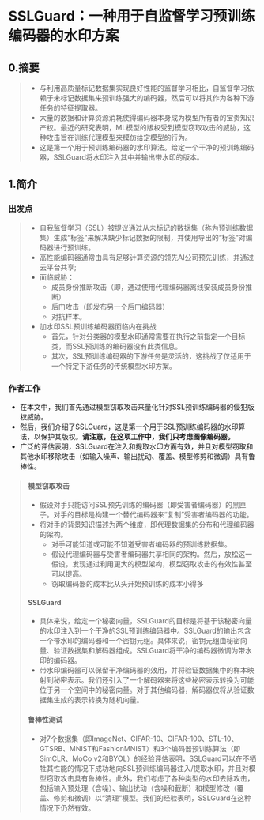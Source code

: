 # SSLGuard：一种用于自监督学习预训练编码器的水印方案

## 0.摘要

> * 与利用高质量标记数据集实现良好性能的监督学习相比，自监督学习依赖于未标记数据集来预训练强大的编码器，然后可以将其作为各种下游任务的特征提取器。
> * 大量的数据和计算资源消耗使得编码器本身成为模型所有者的宝贵知识产权。最近的研究表明，ML模型的版权受到模型窃取攻击的威胁，这种攻击旨在训练代理模型来模仿给定模型的行为。
> * 这是第一个用于预训练编码器的水印算法。给定一个干净的预训练编码器，SSLGuard将水印注入其中并输出带水印的版本。

## 1.简介

### 出发点

> * 自我监督学习（SSL）被提议通过从未标记的数据集（称为预训练数据集）生成“标签”来解决缺少标记数据的限制，并使用导出的“标签”对编码器进行预训练。
> * 高性能编码器通常由具有足够计算资源的领先AI公司预先训练，并通过云平台共享;
> * 面临威胁：
>   * 成员身份推断攻击（即，通过使用代理编码器离线安装成员身份推断）
>   * 后门攻击（即发布另一个后门编码器）
>   * 对抗样本。
> * 加水印SSL预训练编码器面临内在挑战
>   * 首先，针对分类器的模型水印通常需要在执行之前指定一个目标类，而SSL预训练的编码器没有此类信息。
>   * 其次，SSL预训练编码器的下游任务是灵活的，这挑战了仅适用于一个特定下游任务的传统模型水印方案。

### 作者工作

* 在本文中，我们首先通过模型窃取攻击来量化针对SSL预训练编码器的侵犯版权威胁。
* 然后，我们介绍了SSLGuard，这是第一个用于SSL预训练编码器的水印算法，以保护其版权。**请注意，在这项工作中，我们只考虑图像编码器。**
* 广泛的评估表明，SSLGuard在注入和提取水印方面有效，并且对模型窃取和其他水印移除攻击（如输入噪声、输出扰动、覆盖、模型修剪和微调）具有鲁棒性。

> ####  模型窃取攻击
>
> * 假设对手只能访问SSL预先训练的编码器（即受害者编码器）的黑匣子。对手的目标是构建一个替代编码器来“复制”受害者编码器的功能。
> * 将对手的背景知识描述为两个维度，即代理数据集的分布和代理编码器的架构。
>   * 对手可能知道或可能不知道受害者编码器的预训练数据集。
>   * 假设代理编码器与受害者编码器共享相同的架构。然后，放松这一假设，发现通过利用更大的模型架构，模型窃取攻击的有效性甚至可以提高。
>   * 窃取编码器的成本比从头开始预训练的成本小得多
>
> #### SSLGuard
>
> * 具体来说，给定一个秘密向量，SSLGuard的目标是将基于该秘密向量的水印注入到一个干净的SSL预训练编码器中。SSLGuard的输出包含一个带水印的编码器和一个密钥元组。具体来说，密钥元组由秘密向量、验证数据集和解码器组成。SSLGuard将干净的编码器微调为带水印的编码器。
> * 带水印编码器可以保留干净编码器的效用，并将验证数据集中的样本映射到秘密表示。我们还引入了一个解码器来将这些秘密表示转换为可能位于另一个空间中的秘密向量。对于其他编码器，解码器仅将从验证数据集生成的表示转换为随机向量。
>
> #### 鲁棒性测试
>
> * 对7个数据集（即ImageNet、CIFAR-10、CIFAR-100、STL-10、GTSRB、MNIST和FashionMNIST）和3个编码器预训练算法（即SimCLR、MoCo v2和BYOL）的经验评估表明，SSLGuard可以在不牺牲其性能的情况下成功地向SSL预训练编码器注入/提取水印，并且对模型窃取攻击具有鲁棒性。此外，我们考虑了各种类型的水印去除攻击，包括输入预处理（含噪）、输出扰动（含噪和截断）和模型修改（覆盖、修剪和微调）以“清理”模型。我们的经验表明，SSLGuard在这种情况下仍然有效。

